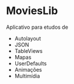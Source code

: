 # MoviesLib

Aplicativo para etudos de
- Autolayout
- JSON
- TableViews
- Mapas
- UserDefaults
- Animações
- Multimídia
